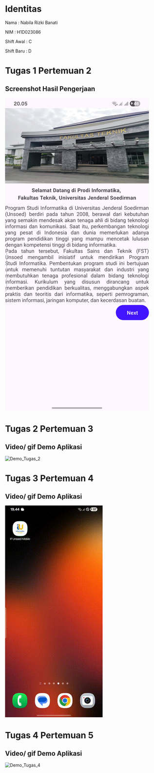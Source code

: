 # Identitas

Nama        : Nabila Rizki Banati

NIM         : H1D023086

Shift Awal  : C

Shift Baru  : D

# Tugas 1 Pertemuan 2

## Screenshot Hasil Pengerjaan

![Screenshot Tugas 1](docs/tugas1.png)

# Tugas 2 Pertemuan 3

## Video/ gif Demo Aplikasi

![Demo_Tugas_2](docs/tugas2.gif)

# Tugas 3 Pertemuan 4

## Video/ gif Demo Aplikasi

![Demo_Tugas_3](docs/tugas3.gif)

# Tugas 4 Pertemuan 5

## Video/ gif Demo Aplikasi

![Demo_Tugas_4](docs/tugas4.gif)